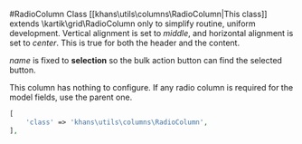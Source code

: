 #RadioColumn Class
[[khans\utils\columns\RadioColumn|This class]] extends \kartik\grid\RadioColumn only to simplify routine, uniform development.
Vertical alignment is set to _middle_, and horizontal alignment is set to _center_.
This is true for both the header and the content. 

_name_ is fixed to **selection** so the bulk action button can find the selected button.

This column has nothing to configure. If any radio column is required for the model fields, use the parent one.

```php
[
    'class' => 'khans\utils\columns\RadioColumn',
],
```
